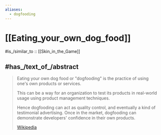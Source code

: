 ```yaml
---
aliases:
  - dogfooding
---
```


# [[Eating_your_own_dog_food]] 

#is_/similar_to :: [[Skin_in_the_Game]] 

## #has_/text_of_/abstract 

> Eating your own dog food or "dogfooding" is the 
> practice of using one's own products or services. 
> 
> This can be a way for an organization to test its products in real-world usage 
> using product management techniques. 
> 
> Hence dogfooding can act as quality control, and eventually a kind of testimonial advertising. 
> Once in the market, dogfooding can demonstrate developers' confidence in their own products.
>
> [Wikipedia](https://en.wikipedia.org/wiki/Eating%20your%20own%20dog%20food) 



